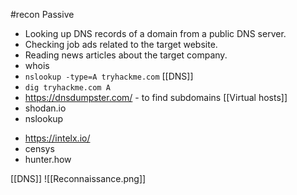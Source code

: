 #recon
Passive
- Looking up DNS records of a domain from a public DNS server.
- Checking job ads related to the target website.
- Reading news articles about the target company.
-  whois
- `nslookup -type=A tryhackme.com` [[DNS]]
- `dig tryhackme.com A`
- https://dnsdumpster.com/  - to find subdomains [[Virtual hosts]]
- shodan.io
- nslookup
* https://intelx.io/
* censys
* hunter.how

[[DNS]]
![[Reconnaissance.png]]